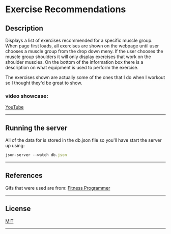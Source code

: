 # Exercise Recommendations

## **Description**

Displays a list of exercises recommended for a specific muscle group. When page first loads, all exercises are shown on the webpage until user chooses a muscle group from the drop down meny. If the user chooses the muscle group shoulders it will only display exercises that work on the shoulder muscles. On the bottom of the information box there is a description on what equipment is used to perform the exercise.

The exercises shown are actually some of the ones that I do when I workout so I thought they'd be great to show.

### video showcase:

[YouTube](https://youtu.be/M6mXYebJLUM)

---
## **Running the server**
All of the data for is stored in the db.json file so you'll have start the server up using:
```javascript
json-server --watch db.json
```
---
## **References**

Gifs that were used are from: [Fitness Programmer](https://fitnessprogramer.com/)

---

## License
[MIT](https://choosealicense.com/licenses/mit/)

---